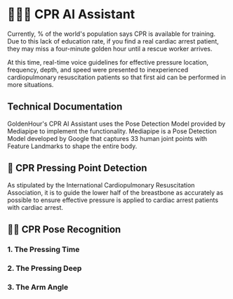 # 🧑🏻‍⚕️ CPR AI Assistant

 Currently, % of the world's population says CPR is available for training. Due to this lack of education rate, if you find a real cardiac arrest patient, they may miss a four-minute golden hour until a rescue worker arrives.

 At this time, real-time voice guidelines for effective pressure location, frequency, depth, and speed were presented to inexperienced cardiopulmonary resuscitation patients so that first aid can be performed in more situations.

## Technical Documentation
GoldenHour's CPR AI Assistant uses the Pose Detection Model provided by Mediapipe to implement the functionality.
Mediapipe is a Pose Detection Model developed by Google that captures 33 human joint points with Feature Landmarks to shape the entire body.

## 🩻 CPR Pressing Point Detection

As stipulated by the International Cardiopulmonary Resuscitation Association, it is to guide the lower half of the breastbone as accurately as possible to ensure effective pressure is applied to cardiac arrest patients with cardiac arrest.


## 🤲🏻 CPR Pose Recognition

### 1. The Pressing Time



### 2. The Pressing Deep



### 3. The Arm Angle
